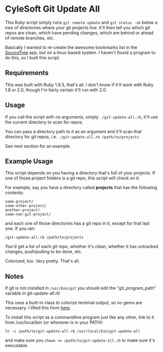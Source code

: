 # CyleSoft Git Update All

This Ruby script simply runs `git remote update` and `git status -sb` below a tree of directories where your git projects live. It'll then tell you which git repos are clean, which have pending changes, which are behind or ahead of remote branches, etc.

Basically I wanted to re-create the awesome bookmarks list in the [SourceTree](http://www.sourcetreeapp.com/) app, but on a linux-based system. I haven't found a program to do this, so I built this script.

## Requirements

This was built with Ruby 1.9.3, that's all. I don't know if it'll work with Ruby 1.8 or 2.0, though I'm fairly certain it'll run with 2.0.

## Usage

If you call the script with no arguments, simply `./git-update-all.rb`, it'll use the current directory to scan for repos.

You can pass a directory path to it as an argument and it'll scan that directory for git repos, i.e. `./git-update-all.rb /path/to/projects`

See next section for an example.

## Example Usage

This script depends on you having a directory that's full of your projects. If one of those project folders is a git repo, this script will check on it.

For example, say you have a directory called **projects** that has the following contents:

    some-project/
    some-other-project/
    another-project/
    some-non-git-project/

and each one of those directories has a git repo in it, except for that last one. If you ran:

    /git-update-all.rb /path/to/projects

You'd get a list of each git repo, whether it's clean, whether it has untracked changes, push/pulling to be done, etc.

Colorized, too. Very pretty. That's all.

## Notes

If git is not installed in `/usr/bin/git` you should edit the "git_program_path" variable in git-update-all.rb

This uses a built-in class to colorize terminal output, so no gems are necessary. I lifted this from [here](http://stackoverflow.com/questions/1489183/colorized-ruby-output).

To install this script as a commandline program just like any other, link to it from /usr/local/bin (or wherever is in your PATH):

    ln -s /path/to/git-update-all.rb /usr/local/bin/git-update-all

and make sure you `chown +x /path/to/git-update-all.rb` to make sure it's executable.
